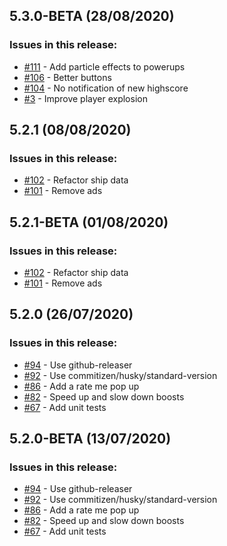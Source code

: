 ## 5.3.0-BETA (28/08/2020) 


### Issues in this release:

* [#111](https://github.com/iamtomhewitt/jet-dash-vr/issues/111) - Add particle effects to powerups
* [#106](https://github.com/iamtomhewitt/jet-dash-vr/issues/106) - Better buttons
* [#104](https://github.com/iamtomhewitt/jet-dash-vr/issues/104) - No notification of new highscore
* [#3](https://github.com/iamtomhewitt/jet-dash-vr/issues/3) - Improve player explosion



## 5.2.1 (08/08/2020) 


### Issues in this release:

* [#102](https://github.com/iamtomhewitt/jet-dash-vr/issues/102) - Refactor ship data
* [#101](https://github.com/iamtomhewitt/jet-dash-vr/issues/101) - Remove ads



## 5.2.1-BETA (01/08/2020) 


### Issues in this release:

* [#102](https://github.com/iamtomhewitt/jet-dash-vr/issues/102) - Refactor ship data
* [#101](https://github.com/iamtomhewitt/jet-dash-vr/issues/101) - Remove ads



## 5.2.0 (26/07/2020) 


### Issues in this release:

* [#94](https://github.com/iamtomhewitt/jet-dash-vr/issues/94) - Use github-releaser
* [#92](https://github.com/iamtomhewitt/jet-dash-vr/issues/92) - Use commitizen/husky/standard-version
* [#86](https://github.com/iamtomhewitt/jet-dash-vr/issues/86) - Add a rate me pop up
* [#82](https://github.com/iamtomhewitt/jet-dash-vr/issues/82) - Speed up and slow down boosts
* [#67](https://github.com/iamtomhewitt/jet-dash-vr/issues/67) - Add unit tests



## 5.2.0-BETA (13/07/2020) 


### Issues in this release:

* [#94](https://github.com/iamtomhewitt/jet-dash-vr/issues/94) - Use github-releaser
* [#92](https://github.com/iamtomhewitt/jet-dash-vr/issues/92) - Use commitizen/husky/standard-version
* [#86](https://github.com/iamtomhewitt/jet-dash-vr/issues/86) - Add a rate me pop up
* [#82](https://github.com/iamtomhewitt/jet-dash-vr/issues/82) - Speed up and slow down boosts
* [#67](https://github.com/iamtomhewitt/jet-dash-vr/issues/67) - Add unit tests